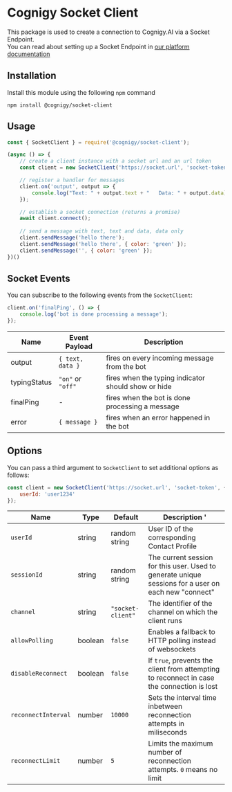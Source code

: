 # Cognigy Socket Client

This package is used to create a connection to Cognigy.AI via a Socket Endpoint.  
You can read about setting up a Socket Endpoint in [our platform documentation](https://docs.cognigy.com/docs/deploy-a-socket-endpoint)

## Installation
Install this module using the following `npm` command
```
npm install @cognigy/socket-client
```

## Usage

```javascript
const { SocketClient } = require('@cognigy/socket-client');

(async () => {
    // create a client instance with a socket url and an url token
    const client = new SocketClient('https://socket.url', 'socket-token');

    // register a handler for messages
    client.on('output', output => {
        console.log("Text: " + output.text + "   Data: " + output.data);
    });

    // establish a socket connection (returns a promise)
    await client.connect();
    
    // send a message with text, text and data, data only
    client.sendMessage('hello there');
    client.sendMessage('hello there', { color: 'green' });
    client.sendMessage('', { color: 'green' });
})()
```

## Socket Events
You can subscribe to the following events from the `SocketClient`:

```javascript
client.on('finalPing', () => {
    console.log('bot is done processing a message');
});

```
| Name | Event Payload | Description |
| - | - | - |
| output | `{ text, data }` | fires on every incoming message from the bot
| typingStatus | `"on"` or `"off"` | fires when the typing indicator should show or hide
| finalPing | - | fires when the bot is done processing a message
| error | `{ message }` | fires when an error happened in the bot

## Options
You can pass a third argument to `SocketClient` to set additional options as follows:

```javascript
const client = new SocketClient('https://socket.url', 'socket-token', {
    userId: 'user1234'
});
```

| Name | Type | Default | Description '
| - | - | - | - |
| `userId` | string | random string | User ID of the corresponding Contact Profile
| `sessionId` | string | random string | The current session for this user. Used to generate unique sessions for a user on each new "connect"
| `channel` | string | `"socket-client"` | The identifier of the channel on which the client runs
| `allowPolling` | boolean | `false` | Enables a fallback to HTTP polling instead of websockets
| `disableReconnect` | boolean | `false` | If `true`, prevents the client from attempting to reconnect in case the connection is lost
| `reconnectInterval` | number | `10000` | Sets the interval time inbetween reconnection attempts in miliseconds
| `reconnectLimit` | number | `5` | Limits the maximum number of reconnection attempts. `0` means no limit

